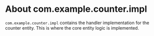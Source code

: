 # About com.example.counter.impl
`com.example.counter.impl` contains the handler implementation for the counter entity. This is where the core
entity logic is implemented.